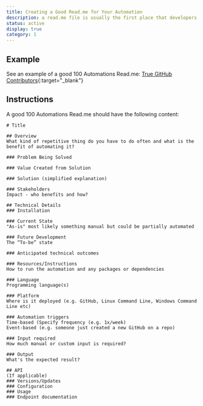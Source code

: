 ```yaml
---
title: Creating a Good Read.me for Your Automation
description: a read.me file is usually the first place that developers will start.  It should be fairly comprehensive and should have links to the other health files.
status: active
display: true
category: 1
---
```



## Example
See an example of a good 100 Automations Read.me: [True GitHub Contributors](https://github.com/100Automations/true-github-contributors/blob/mixin/readme.md){:target="_blank"}

## Instructions
A good 100 Automations Read.me should have the following content:



```
# Title

## Overview
What kind of repetitive thing do you have to do often and what is the benefit of automating it?

### Problem Being Solved

### Value Created from Solution

### Solution (simplified explanation)

### Stakeholders
Impact - who benefits and how?

## Technical Details
### Installation

### Current State
"As-is" most likely something manual but could be partially automated

### Future Development
The “To-be” state

### Anticipated technical outcomes

### Resources/Instructions
How to run the automation and any packages or dependencies 

### Language
Programming language(s)

### Platform
Where is it deployed (e.g. GitHub, Linux Command Line, Windows Command Line etc)

### Automation triggers
Time-based (Specify frequency (e.g. 1x/week)
Event-based (e.g. someone just created a new GitHub on a repo)

### Input required
How much manual or custom input is required?

### Output
What's the expected result? 

## API
(If applicable)
### Versions/Updates
### Configuration
### Usage
### Endpoint documentation
```
